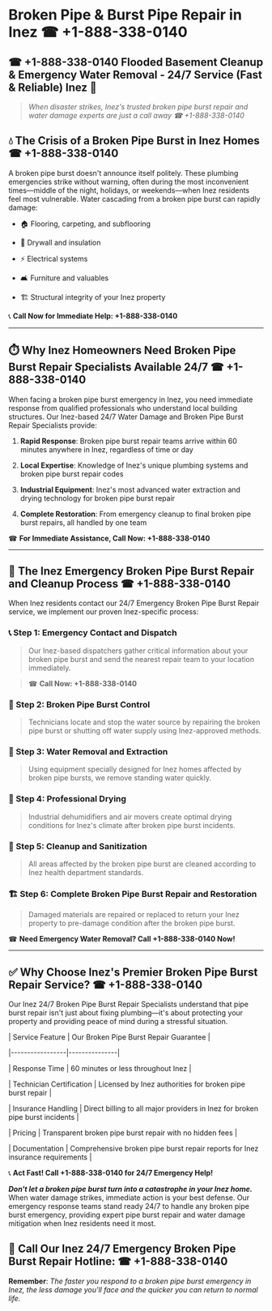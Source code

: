 # Broken Pipe & Burst Pipe Repair in Inez ☎ +1-888-338-0140  
## ☎ +1-888-338-0140 Flooded Basement Cleanup & Emergency Water Removal - 24/7 Service (Fast & Reliable) Inez 🚨  

> *When disaster strikes, Inez's trusted broken pipe burst repair and water damage experts are just a call away ☎ +1-888-338-0140*  

## 💧 The Crisis of a Broken Pipe Burst in Inez Homes ☎ +1-888-338-0140  

A broken pipe burst doesn't announce itself politely. These plumbing emergencies strike without warning, often during the most inconvenient times—middle of the night, holidays, or weekends—when Inez residents feel most vulnerable. Water cascading from a broken pipe burst can rapidly damage:  

* 🏠 Flooring, carpeting, and subflooring  
* 🧱 Drywall and insulation  
* ⚡ Electrical systems  
* 🛋️ Furniture and valuables  
* 🏗️ Structural integrity of your Inez property  

📞 **Call Now for Immediate Help: +1-888-338-0140**  

---  

## ⏱️ Why Inez Homeowners Need Broken Pipe Burst Repair Specialists Available 24/7 ☎ +1-888-338-0140  

When facing a broken pipe burst emergency in Inez, you need immediate response from qualified professionals who understand local building structures. Our Inez-based 24/7 Water Damage and Broken Pipe Burst Repair Specialists provide:  

1. **Rapid Response**: Broken pipe burst repair teams arrive within 60 minutes anywhere in Inez, regardless of time or day  
2. **Local Expertise**: Knowledge of Inez's unique plumbing systems and broken pipe burst repair codes  
3. **Industrial Equipment**: Inez's most advanced water extraction and drying technology for broken pipe burst repair  
4. **Complete Restoration**: From emergency cleanup to final broken pipe burst repairs, all handled by one team  

☎ **For Immediate Assistance, Call Now: +1-888-338-0140**  

---  

## 🔧 The Inez Emergency Broken Pipe Burst Repair and Cleanup Process ☎ +1-888-338-0140  

When Inez residents contact our 24/7 Emergency Broken Pipe Burst Repair service, we implement our proven Inez-specific process:  

### 📞 Step 1: Emergency Contact and Dispatch  
> Our Inez-based dispatchers gather critical information about your broken pipe burst and send the nearest repair team to your location immediately.  
> ☎ **Call Now: +1-888-338-0140**  

### 🚿 Step 2: Broken Pipe Burst Control  
> Technicians locate and stop the water source by repairing the broken pipe burst or shutting off water supply using Inez-approved methods.  

### 🌊 Step 3: Water Removal and Extraction  
> Using equipment specially designed for Inez homes affected by broken pipe bursts, we remove standing water quickly.  

### 💨 Step 4: Professional Drying  
> Industrial dehumidifiers and air movers create optimal drying conditions for Inez's climate after broken pipe burst incidents.  

### 🧼 Step 5: Cleanup and Sanitization  
> All areas affected by the broken pipe burst are cleaned according to Inez health department standards.  

### 🏗️ Step 6: Complete Broken Pipe Burst Repair and Restoration  
> Damaged materials are repaired or replaced to return your Inez property to pre-damage condition after the broken pipe burst.  

☎ **Need Emergency Water Removal? Call +1-888-338-0140 Now!**  

---  

## ✅ Why Choose Inez's Premier Broken Pipe Burst Repair Service? ☎ +1-888-338-0140  

Our Inez 24/7 Broken Pipe Burst Repair Specialists understand that pipe burst repair isn't just about fixing plumbing—it's about protecting your property and providing peace of mind during a stressful situation.  

| Service Feature | Our Broken Pipe Burst Repair Guarantee |  
|-----------------|---------------|  
| Response Time | 60 minutes or less throughout Inez |  
| Technician Certification | Licensed by Inez authorities for broken pipe burst repair |  
| Insurance Handling | Direct billing to all major providers in Inez for broken pipe burst incidents |  
| Pricing | Transparent broken pipe burst repair with no hidden fees |  
| Documentation | Comprehensive broken pipe burst repair reports for Inez insurance requirements |  

📞 **Act Fast! Call +1-888-338-0140 for 24/7 Emergency Help!**  

***Don't let a broken pipe burst turn into a catastrophe in your Inez home.*** When water damage strikes, immediate action is your best defense. Our emergency response teams stand ready 24/7 to handle any broken pipe burst emergency, providing expert pipe burst repair and water damage mitigation when Inez residents need it most.  

## 📱 Call Our Inez 24/7 Emergency Broken Pipe Burst Repair Hotline: ☎ +1-888-338-0140  

**Remember**: *The faster you respond to a broken pipe burst emergency in Inez, the less damage you'll face and the quicker you can return to normal life.*